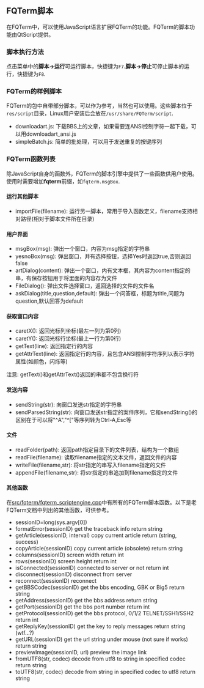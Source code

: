 ## FQTerm脚本
在FQTerm中，可以使用JavaScript语言扩展FQTerm的功能。FQTerm的脚本功能由QtScript提供。

### 脚本执行方法
点击菜单中的**脚本->运行**可运行脚本，快捷键为```F7```.**脚本->停止**可停止脚本的运行，快捷键为```F8```.

### FQTerm的样例脚本
FQTerm的包中自带部分脚本，可以作为参考，当然也可以使用。这些脚本位于```res/script```目录，Linux用户安装后会放在```/usr/share/FQTerm/script```.
- downloadart.js: 下载BBS上的文章，如果需要连ANSI控制字符一起下载，可以用downloadart_ansi.js
- simpleBatch.js: 简单的批处理，可以用于发送重复的按键序列

### FQTerm函数列表
除JavaScript自身的函数外，FQTerm的脚本引擎中提供了一些函数供用户使用。使用时需要增加**fqterm**前缀，如```fqterm.msgBox```.

#### 运行其他脚本
- importFile(filename): 运行另一脚本，常用于导入函数定义，filename支持相对路径(相对于脚本文件所在目录)

#### 用户界面
- msgBox(msg): 弹出一个窗口，内容为msg指定的字符串
- yesnoBox(msg): 弹出窗口，并有选择按钮，选择Yes时返回true,否则返回false
- artDialog(content): 弹出一个窗口，内有文本框，其内容为content指定的串，有保存按钮用于将里面的内容存为文件
- FileDialog(): 弹出文件选择窗口，返回选择的文件的文件名
- askDialog(title,question,default): 弹出一个问答框，标题为title,问题为question,默认回答为default

#### 获取窗口内容
- caretX(): 返回光标列坐标(最左一列为第0列)
- caretY(): 返回光标行坐标(最上一行为第0行)
- getText(line): 返回指定行的内容
- getAttrText(line): 返回指定行的内容，且包含ANSI控制字符序列以表示字符属性(如颜色，闪烁等)

注意: getText()和getAttrText()返回的串都不包含换行符

#### 发送内容
- sendString(str): 向窗口发送str指定的字符串
- sendParsedString(str): 向窗口发送str指定的案件序列，它和sendString()的区别在于可以将"^A","^["等序列转为Ctrl-A,Esc等

#### 文件
- readFolder(path): 返回path指定目录下的文件列表，结构为一个数组
- readFile(filename): 读取filename指定的文本文件，返回文件的内容
- writeFile(filename,str): 将str指定的串写入filename指定的文件
- appendFile(filename,str): 将str指定的串追加到filename指定的文件

#### 其他函数
在[src/fqterm/fqterm_scriptengine.cpp](../src/fqterm/fqterm_scriptengine.cpp)中有所有的FQTerm脚本函数。以下是老FQTerm文档中列出的其他函数，可供参考。

- sessionID=long(sys.argv[0])
- formatError(sessionID) 
get the traceback info
return string
- getArticle(sessionID, interval)
copy current article
return (string, success)
- copyArticle(sessionID)
copy current article (obsolete)
return string
- columns(sessionID)
screen width
return int
- rows(sessionID)
screen height
return int
- isConnected(sessionID)
connected to server or not
return int
- disconnect(sessionID)
disconnect from server
- reconnect(sessionID)
reconnect
- getBBSCodec(sessionID)
get the bbs encoding, GBK or Big5
return string
- getAddress(sessionID)
get the bbs address
return string
- getPort(sessionID)
get the bbs port number
return int
- getProtocol(sessionID)
get the bbs protocol, 0/1/2 TELNET/SSH1/SSH2
return int
- getReplyKey(sessionID)
get the key to reply messages
return string (wtf...?)
- getURL(sessionID)
get the url string under mouse (not sure if works)
return string
- previewImage(sessionID, url)
preview the image link
- fromUTF8(str, codec)
decode from utf8 to string in specified codec
return string
- toUTF8(str, codec)
decode from string in specified codec to utf8
return string


